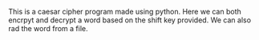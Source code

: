 This is a caesar cipher program made using python. Here we can both encrpyt and decrypt a word based on the shift key provided. We can also rad the word from a file.

